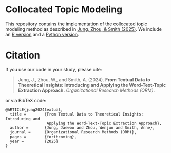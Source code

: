 # Collocated Topic Modeling

This repository contains the implementation of the collocated topic modeling method as described in [Jung, Zhou, & Smith (2025)](https://journals.sagepub.com/doi/abs/10.1177/10944281241228186). 
We include an [R version](R/) and a [Python version](Python).

# Citation

If you use our code in your study, please cite:

> Jung, J., Zhou, W., and Smith, A. (2024). **From Textual Data to Theoretical Insights: Introducing and Applying the Word-Text-Topic Extraction Approach.** *Organizational Research Methods (ORM)*.

or via BibTeX code:

```
@ARTICLE{jung2024textual,
  title =        {From Textual Data to Theoretical Insights: Introducing and
                  Applying the Word-Text-Topic Extraction Approach},
  author =       {Jung, Jaewoo and Zhou, Wenjun and Smith, Anne},
  journal =      {Organizational Research Methods (ORM)},
  pages =        {forthcoming},
  year =         {2025}
}
```
